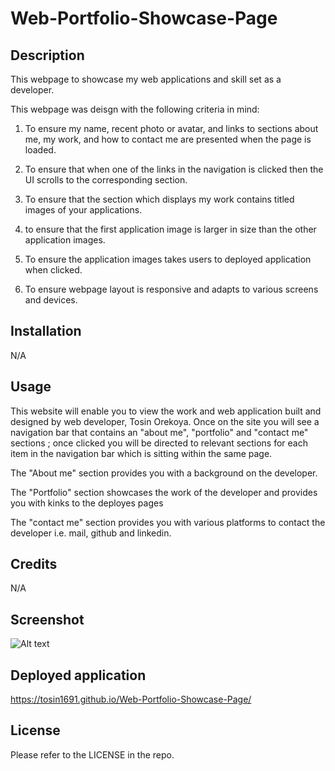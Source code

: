 # Web-Portfolio-Showcase-Page

## Description

This webpage to showcase my web applications and skill set as a developer.

This webpage was deisgn with the following criteria in mind:

1) To ensure my name, recent photo or avatar, and links to sections about me, my work, and how to contact me are presented when the page is loaded.

2) To ensure that when one of the links in the navigation is clicked then the UI scrolls to the corresponding section.

3) To ensure that the section which displays my work contains titled images of your applications.

4) to ensure that the first application image is larger in size than the other application images.

5) To ensure the application images takes users to deployed application when clicked.

6) To ensure webpage layout is responsive and adapts to various screens and devices.


## Installation

N/A

## Usage

This website will enable you to view the work and web application built and designed by web developer, Tosin Orekoya. Once on the site you will see a navigation bar that contains an "about me", "portfolio" and "contact me" sections ; once clicked you will be directed to relevant sections for each item in the navigation bar which is sitting within the same page. 

The "About me" section provides you with a background on the developer.

The "Portfolio" section showcases the work of the developer and provides you with kinks to the deployes pages

The "contact me" section provides you with various platforms to contact the developer i.e. mail, github and linkedin.

## Credits

N/A

## Screenshot
![Alt text](<./assets/images/Portfolio page Screenshot.png>)

## Deployed application

https://tosin1691.github.io/Web-Portfolio-Showcase-Page/


## License

Please refer to the LICENSE in the repo.